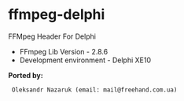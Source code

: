 # ffmpeg-delphi

FFMpeg Header For Delphi
* FFmpeg Lib Version - 2.8.6<br>
* Development environment - Delphi XE10<br>

<b>Ported by:</b>
```
 Oleksandr Nazaruk (email: mail@freehand.com.ua)
```